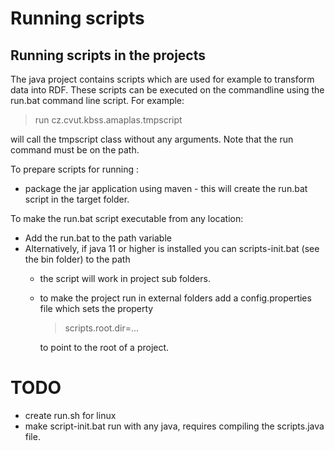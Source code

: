 # Running scripts
## Running scripts in the projects
The java project contains scripts which are used for example to transform data into RDF. 
These scripts can be executed on the commandline using the run.bat command line script. For example:

> run cz.cvut.kbss.amaplas.tmpscript

will call the tmpscript class without any arguments. Note that the run command must be on the path.

To prepare scripts for running :
* package the jar application using maven - this will create the run.bat script in the target folder.

To make the run.bat script executable from any location:
* Add the run.bat to the path variable
* Alternatively, if java 11 or higher is installed you can scripts-init.bat (see the bin folder) to the path
    * the script will work in project sub folders.
    * to make the project run in external folders add a config.properties file which sets the property
      >scripts.root.dir=...
      
      to point to the root of a project.
    

# TODO
* create run.sh for linux 
* make script-init.bat run with any java, requires compiling the scripts.java file. 
